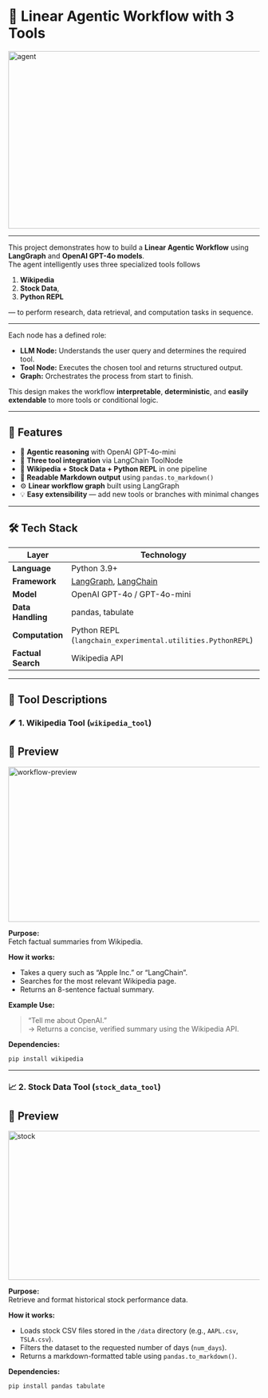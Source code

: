 # 🤖 Linear Agentic Workflow with 3 Tools

<img width="866" height="356" alt="agent" src="https://github.com/user-attachments/assets/3e506067-bee6-46d0-a8fd-91fc90256098" />

---

This project demonstrates how to build a **Linear Agentic Workflow** using **LangGraph** and **OpenAI GPT-4o models**.  
The agent intelligently uses three specialized tools follows

  1) **Wikipedia**
  2) **Stock Data**,
  3) **Python REPL** 
  
  — to perform research, data retrieval, and computation tasks in sequence.

---


Each node has a defined role:
- **LLM Node:** Understands the user query and determines the required tool.
- **Tool Node:** Executes the chosen tool and returns structured output.
- **Graph:** Orchestrates the process from start to finish.

This design makes the workflow **interpretable**, **deterministic**, and **easily extendable** to more tools or conditional logic.

---



## 🚀 Features

- 🧠 **Agentic reasoning** with OpenAI GPT-4o-mini  
- 🧩 **Three tool integration** via LangChain ToolNode  
- 🔗 **Wikipedia + Stock Data + Python REPL** in one pipeline  
- 🧾 **Readable Markdown output** using `pandas.to_markdown()`  
- ⚙️ **Linear workflow graph** built using LangGraph  
- 💡 **Easy extensibility** — add new tools or branches with minimal changes  

---

## 🛠️ Tech Stack

| Layer | Technology |
|-------|-------------|
| **Language** | Python 3.9+ |
| **Framework** | [LangGraph](https://github.com/langchain-ai/langgraph), [LangChain](https://www.langchain.com/) |
| **Model** | OpenAI GPT-4o / GPT-4o-mini |
| **Data Handling** | pandas, tabulate |
| **Computation** | Python REPL (`langchain_experimental.utilities.PythonREPL`) |
| **Factual Search** | Wikipedia API |

---

## 🧩 Tool Descriptions

### 🪶 1. Wikipedia Tool (`wikipedia_tool`)

## 📸 Preview

<img width="1005" height="311" alt="workflow-preview" src="https://github.com/user-attachments/assets/03bdb352-60c9-4381-b821-c00a4be5feb5" />

**Purpose:**  
Fetch factual summaries from Wikipedia.

**How it works:**
- Takes a query such as “Apple Inc.” or “LangChain”.
- Searches for the most relevant Wikipedia page.
- Returns an 8-sentence factual summary.

**Example Use:**
> “Tell me about OpenAI.”  
→ Returns a concise, verified summary using the Wikipedia API.

**Dependencies:**
```bash
pip install wikipedia
```
---

### 📈 2. Stock Data Tool (`stock_data_tool`)

## 📸 Preview

<img width="1037" height="299" alt="stock" src="https://github.com/user-attachments/assets/80eeee34-ad6b-42ad-8c78-79f582bb0226" />

**Purpose:**  
Retrieve and format historical stock performance data.

**How it works:**
- Loads stock CSV files stored in the `/data` directory (e.g., `AAPL.csv`, `TSLA.csv`).
- Filters the dataset to the requested number of days (`num_days`).
- Returns a markdown-formatted table using `pandas.to_markdown()`.

**Dependencies:**  
```bash
pip install pandas tabulate


